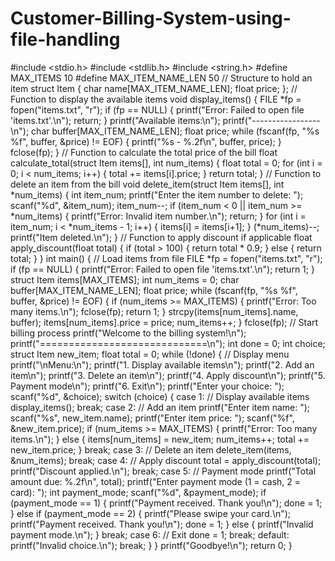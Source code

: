 # Customer-Billing-System-using-file-handling
#include <stdio.h>
#include <stdlib.h>
#include <string.h>
#define MAX_ITEMS 10
#define MAX_ITEM_NAME_LEN 50
// Structure to hold an item
struct Item {
 char name[MAX_ITEM_NAME_LEN];
 float price;
};
// Function to display the available items
void display_items() {
 FILE *fp = fopen("items.txt", "r");
 if (fp == NULL) {
 printf("Error: Failed to open file 'items.txt'.\n");
 return;
 }
 printf("Available items:\n");
 printf("-----------------\n");
 char buffer[MAX_ITEM_NAME_LEN];
 float price;
 while (fscanf(fp, "%s %f", buffer, &price) != EOF) {
 printf("%s - %.2f\n", buffer, price);
 }
 fclose(fp);
}
// Function to calculate the total price of the bill
float calculate_total(struct Item items[], int num_items) {
 float total = 0;
 for (int i = 0; i < num_items; i++) {
 total += items[i].price;
 }
 return total;
}
// Function to delete an item from the bill
void delete_item(struct Item items[], int *num_items) {
 int item_num;
 printf("Enter the item number to delete: ");
 scanf("%d", &item_num);
 item_num--;
 if (item_num < 0 || item_num >= *num_items) {
 printf("Error: Invalid item number.\n");
 return;
 }
 for (int i = item_num; i < *num_items - 1; i++) {
 items[i] = items[i+1];
 }
 (*num_items)--;
 printf("Item deleted.\n");
}
// Function to apply discount if applicable
float apply_discount(float total) {
 if (total > 100) {
 return total * 0.9;
 } else {
 return total;
 }
}
int main() {
 // Load items from file
 FILE *fp = fopen("items.txt", "r");
 if (fp == NULL) {
 printf("Error: Failed to open file 'items.txt'.\n");
 return 1;
 }
 struct Item items[MAX_ITEMS];
 int num_items = 0;
 char buffer[MAX_ITEM_NAME_LEN];
 float price;
 while (fscanf(fp, "%s %f", buffer, &price) != EOF) {
 if (num_items >= MAX_ITEMS) {
 printf("Error: Too many items.\n");
 fclose(fp);
 return 1;
 }
 strcpy(items[num_items].name, buffer);
 items[num_items].price = price;
 num_items++;
 }
 fclose(fp);
 // Start billing process
 printf("Welcome to the billing system!\n");
 printf("=============================\n");
 int done = 0;
 int choice;
 struct Item new_item;
 float total = 0;
 while (!done) {
// Display menu
printf("\nMenu:\n");
printf("1. Display available items\n");
printf("2. Add an item\n");
printf("3. Delete an item\n");
printf("4. Apply discount\n");
printf("5. Payment mode\n");
printf("6. Exit\n");
printf("Enter your choice: ");
scanf("%d", &choice);
 switch (choice) {
 case 1:
 // Display available items
 display_items();
 break;
 case 2:
 // Add an item
 printf("Enter item name: ");
 scanf("%s", new_item.name);
 printf("Enter item price: ");
 scanf("%f", &new_item.price);
 if (num_items >= MAX_ITEMS) {
 printf("Error: Too many items.\n");
 } else {
 items[num_items] = new_item;
 num_items++;
 total += new_item.price;
 }
 break;
 case 3:
 // Delete an item
 delete_item(items, &num_items);
 break;
 case 4:
 // Apply discount
 total = apply_discount(total);
 printf("Discount applied.\n");
 break;
 case 5:
 // Payment mode
 printf("Total amount due: %.2f\n", total);
 printf("Enter payment mode (1 = cash, 2 = card): ");
 int payment_mode;
 scanf("%d", &payment_mode);
 if (payment_mode == 1) {
 printf("Payment received. Thank you!\n");
 done = 1;
 } else if (payment_mode == 2) {
 printf("Please swipe your card.\n");
 printf("Payment received. Thank you!\n");
 done = 1;
 } else {
 printf("Invalid payment mode.\n");
 }
 break;
 case 6:
 // Exit
 done = 1;
 break;
 default:
 printf("Invalid choice.\n");
 break;
 }
}
printf("Goodbye!\n");
return 0;
}
